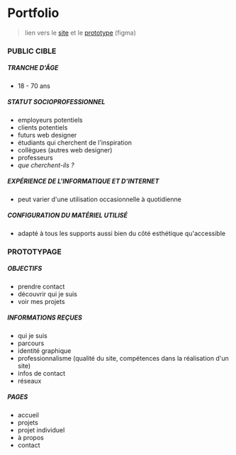 # Portfolio

> lien vers le [site](https://noemie-vincent.be/fr/) et le [prototype](https://www.figma.com/file/CWqutSiFXm1OEDfcrmsMdy/Portfolio?node-id=51%3A2) (figma)

### PUBLIC CIBLE

##### TRANCHE D'ÂGE

- 18 - 70 ans

##### STATUT SOCIOPROFESSIONNEL

- employeurs potentiels
- clients potentiels
- futurs web designer
- étudiants qui cherchent de l'inspiration
- collègues (autres web designer)
- professeurs
- *que cherchent-ils ?*

##### EXPÉRIENCE DE L'INFORMATIQUE ET D'INTERNET

- peut varier d'une utilisation occasionnelle à quotidienne

##### CONFIGURATION DU MATÉRIEL UTILISÉ

- adapté à tous les supports aussi bien du côté esthétique qu'accessible

### PROTOTYPAGE

##### OBJECTIFS

- prendre contact
- découvrir qui je suis
- voir mes projets

##### INFORMATIONS REÇUES

- qui je suis
- parcours
- identité graphique
- professionnalisme (qualité du site, compétences dans la réalisation d'un site)
- infos de contact
- réseaux

##### PAGES

- accueil
- projets
- projet individuel
- à propos
- contact